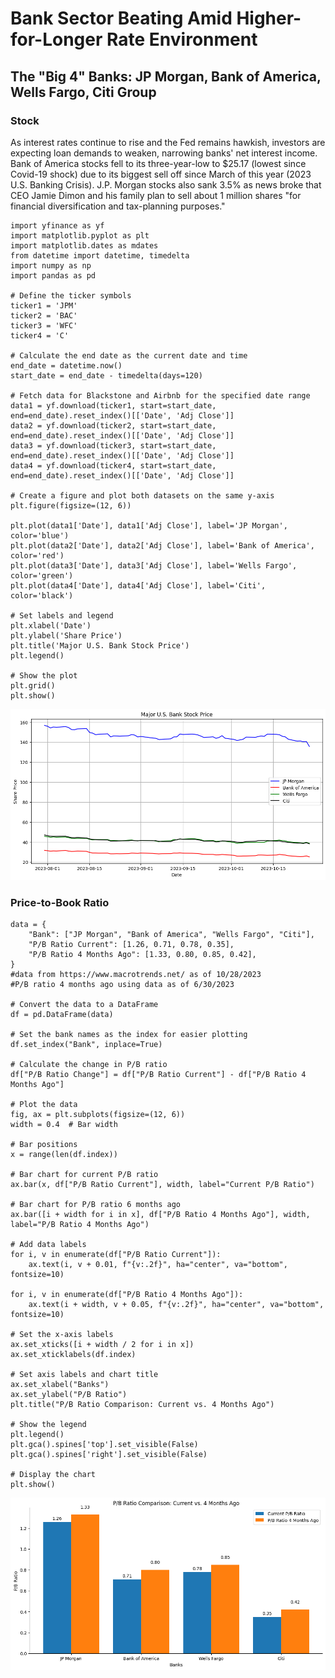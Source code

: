 # Bank Sector Beating Amid Higher-for-Longer Rate Environment
## The "Big 4" Banks: JP Morgan, Bank of America, Wells Fargo, Citi Group
### Stock
As interest rates continue to rise and the Fed remains hawkish, investors are expecting loan demands to weaken, narrowing banks' net interest income. Bank of America stocks fell to its three-year-low to $25.17 (lowest since Covid-19 shock) due to its biggest sell off since March of this year (2023 U.S. Banking Crisis). J.P. Morgan stocks also sank 3.5% as news broke that CEO Jamie Dimon and his family plan to sell about 1 million shares "for financial diversification and tax-planning purposes."
```
import yfinance as yf
import matplotlib.pyplot as plt
import matplotlib.dates as mdates
from datetime import datetime, timedelta
import numpy as np
import pandas as pd

# Define the ticker symbols
ticker1 = 'JPM'
ticker2 = 'BAC'
ticker3 = 'WFC'
ticker4 = 'C'

# Calculate the end date as the current date and time
end_date = datetime.now()
start_date = end_date - timedelta(days=120)

# Fetch data for Blackstone and Airbnb for the specified date range
data1 = yf.download(ticker1, start=start_date, end=end_date).reset_index()[['Date', 'Adj Close']]
data2 = yf.download(ticker2, start=start_date, end=end_date).reset_index()[['Date', 'Adj Close']]
data3 = yf.download(ticker3, start=start_date, end=end_date).reset_index()[['Date', 'Adj Close']]
data4 = yf.download(ticker4, start=start_date, end=end_date).reset_index()[['Date', 'Adj Close']]

# Create a figure and plot both datasets on the same y-axis
plt.figure(figsize=(12, 6))

plt.plot(data1['Date'], data1['Adj Close'], label='JP Morgan', color='blue')
plt.plot(data2['Date'], data2['Adj Close'], label='Bank of America', color='red')
plt.plot(data3['Date'], data3['Adj Close'], label='Wells Fargo', color='green')
plt.plot(data4['Date'], data4['Adj Close'], label='Citi', color='black')

# Set labels and legend
plt.xlabel('Date')
plt.ylabel('Share Price')
plt.title('Major U.S. Bank Stock Price')
plt.legend()

# Show the plot
plt.grid()
plt.show()
```
<img src="https://github.com/ki14jaeh/Data-Analysis-Portfolio/blob/main/20231028/Stock%20B4.png" width="600" />

### Price-to-Book Ratio
```
data = {
    "Bank": ["JP Morgan", "Bank of America", "Wells Fargo", "Citi"],
    "P/B Ratio Current": [1.26, 0.71, 0.78, 0.35],
    "P/B Ratio 4 Months Ago": [1.33, 0.80, 0.85, 0.42],
} 
#data from https://www.macrotrends.net/ as of 10/28/2023
#P/B ratio 4 months ago using data as of 6/30/2023

# Convert the data to a DataFrame
df = pd.DataFrame(data)

# Set the bank names as the index for easier plotting
df.set_index("Bank", inplace=True)

# Calculate the change in P/B ratio
df["P/B Ratio Change"] = df["P/B Ratio Current"] - df["P/B Ratio 4 Months Ago"]

# Plot the data
fig, ax = plt.subplots(figsize=(12, 6))
width = 0.4  # Bar width

# Bar positions
x = range(len(df.index))

# Bar chart for current P/B ratio
ax.bar(x, df["P/B Ratio Current"], width, label="Current P/B Ratio")

# Bar chart for P/B ratio 6 months ago
ax.bar([i + width for i in x], df["P/B Ratio 4 Months Ago"], width, label="P/B Ratio 4 Months Ago")

# Add data labels
for i, v in enumerate(df["P/B Ratio Current"]):
    ax.text(i, v + 0.01, f"{v:.2f}", ha="center", va="bottom", fontsize=10)

for i, v in enumerate(df["P/B Ratio 4 Months Ago"]):
    ax.text(i + width, v + 0.05, f"{v:.2f}", ha="center", va="bottom", fontsize=10)

# Set the x-axis labels
ax.set_xticks([i + width / 2 for i in x])
ax.set_xticklabels(df.index)

# Set axis labels and chart title
ax.set_xlabel("Banks")
ax.set_ylabel("P/B Ratio")
plt.title("P/B Ratio Comparison: Current vs. 4 Months Ago")

# Show the legend
plt.legend()
plt.gca().spines['top'].set_visible(False)
plt.gca().spines['right'].set_visible(False)

# Display the chart
plt.show()
```
<img src="https://github.com/ki14jaeh/Data-Analysis-Portfolio/blob/main/20231028/PB%20Big%204.png" width="600" />
